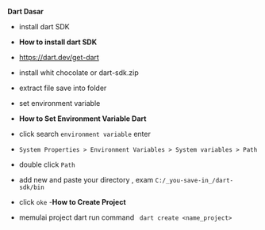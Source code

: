 **Dart Dasar**

- install dart SDK

- **How to install dart SDK**
- https://dart.dev/get-dart
- install whit chocolate or dart-sdk.zip
- extract file save into folder
- set environment variable

- **How to Set Environment Variable Dart**
- click search `environment variable` enter
- `System Properties > Environment Variables > System variables > Path `
- double click `Path`
- add new and paste your directory , exam `C:/_you-save-in_/dart-sdk/bin`
- click `oke` -**How to Create Project**
- memulai project dart run command ` dart create <name_project>`
